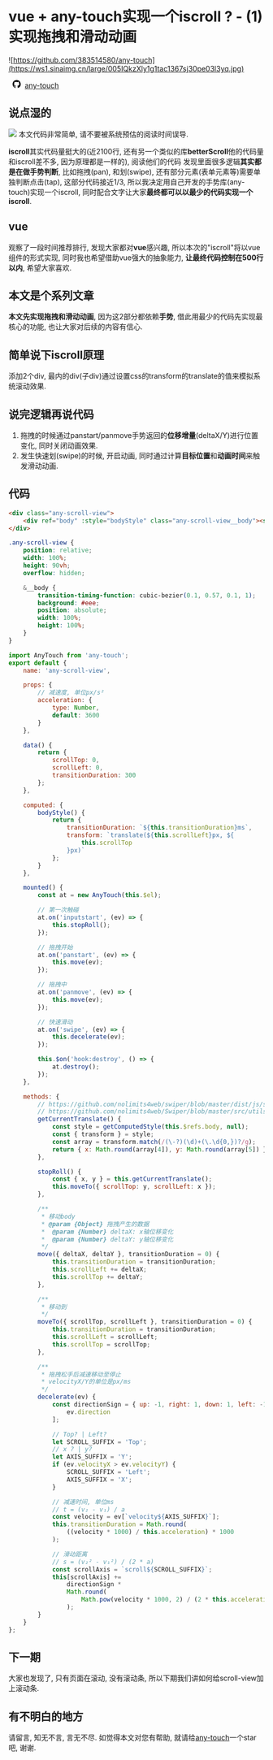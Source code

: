 # vue + any-touch实现一个iscroll ? - (1) 实现拖拽和滑动动画
![https://github.com/383514580/any-touch](https://ws1.sinaimg.cn/large/005IQkzXly1g1tac1367sj30pe03l3yq.jpg)

[<svg height="16" class="octicon octicon-mark-github" viewBox="0 0 16 16" version="1.1" width="32" aria-hidden="true"><path fill-rule="evenodd" d="M8 0C3.58 0 0 3.58 0 8c0 3.54 2.29 6.53 5.47 7.59.4.07.55-.17.55-.38 0-.19-.01-.82-.01-1.49-2.01.37-2.53-.49-2.69-.94-.09-.23-.48-.94-.82-1.13-.28-.15-.68-.52-.01-.53.63-.01 1.08.58 1.23.82.72 1.21 1.87.87 2.33.66.07-.52.28-.87.51-1.07-1.78-.2-3.64-.89-3.64-3.95 0-.87.31-1.59.82-2.15-.08-.2-.36-1.02.08-2.12 0 0 .67-.21 2.2.82.64-.18 1.32-.27 2-.27.68 0 1.36.09 2 .27 1.53-1.04 2.2-.82 2.2-.82.44 1.1.16 1.92.08 2.12.51.56.82 1.27.82 2.15 0 3.07-1.87 3.75-3.65 3.95.29.25.54.73.54 1.48 0 1.07-.01 1.93-.01 2.2 0 .21.15.46.55.38A8.013 8.013 0 0 0 16 8c0-4.42-3.58-8-8-8z"></path></svg>any-touch](https://github.com/383514580/any-touch)

## 说点湿的
![](https://ws1.sinaimg.cn/large/005IQkzXly1g1talg166jj30dw0cqjrq.jpg)
本文代码非常简单, 请不要被系统预估的阅读时间误导.

**iscroll**其实代码量挺大的(近2100行, 还有另一个类似的库**betterScroll**他的代码量和iscroll差不多, 因为原理都是一样的), 阅读他们的代码
发现里面很多逻辑**其实都是在做手势判断**, 比如拖拽(pan), 和划(swipe), 还有部分元素(表单元素等)需要单独判断点击(tap), 这部分代码接近1/3, 所以我决定用自己开发的手势库(any-touch)实现一个iscroll, 同时配合文字让大家**最终都可以以最少的代码实现一个iscroll**. 

## vue
观察了一段时间推荐排行, 发现大家都对**vue**感兴趣, 所以本次的"iscroll"将以vue组件的形式实现, 同时我也希望借助vue强大的抽象能力, **让最终代码控制在500行以内**, 希望大家喜欢.

## 本文是个系列文章
**本文先实现拖拽和滑动动画**, 因为这2部分都依赖**手势**, 借此用最少的代码先实现最核心的功能, 也让大家对后续的内容有信心.

## 简单说下iscroll原理
添加2个div, 最内的div(子div)通过设置css的transform的translate的值来模拟系统滚动效果.

## 说完逻辑再说代码
1. 拖拽的时候通过panstart/panmove手势返回的**位移增量**(deltaX/Y)进行位置变化, 同时关闭动画效果.
2. 发生快速划(swipe)的时候, 开启动画, 同时通过计算**目标位置**和**动画时间**来触发滑动动画.


## 代码
```html
<div class="any-scroll-view">
    <div ref="body" :style="bodyStyle" class="any-scroll-view__body"><slot></slot></div>
</div>
```

```css
.any-scroll-view {
    position: relative;
    width: 100%;
    height: 90vh; 
    overflow: hidden;

    &__body {
        transition-timing-function: cubic-bezier(0.1, 0.57, 0.1, 1);
        background: #eee;
        position: absolute;
        width: 100%;
        height: 100%;
    }
}
```

``` javascript
import AnyTouch from 'any-touch';
export default {
    name: 'any-scroll-view',

    props: {
        // 减速度, 单位px/s²
        acceleration: {
            type: Number,
            default: 3600
        }
    },

    data() {
        return {
            scrollTop: 0,
            scrollLeft: 0,
            transitionDuration: 300
        };
    },

    computed: {
        bodyStyle() {
            return {
                transitionDuration: `${this.transitionDuration}ms`,
                transform: `translate(${this.scrollLeft}px, ${
                    this.scrollTop
                }px)`
            };
        }
    },

    mounted() {
        const at = new AnyTouch(this.$el);

        // 第一次触碰
        at.on('inputstart', (ev) => {
            this.stopRoll();
        });

        // 拖拽开始
        at.on('panstart', (ev) => {
            this.move(ev);
        });

        // 拖拽中
        at.on('panmove', (ev) => {
            this.move(ev);
        });

        // 快速滑动
        at.on('swipe', (ev) => {
            this.decelerate(ev);
        });

        this.$on('hook:destroy', () => {
            at.destroy();
        });
    },

    methods: {
        // https://github.com/nolimits4web/swiper/blob/master/dist/js/swiper.esm.js#L87
        // https://github.com/nolimits4web/Swiper/blob/master/src/utils/utils.js#L25
        getCurrentTranslate() {
            const style = getComputedStyle(this.$refs.body, null);
            const { transform } = style;
            const array = transform.match(/(\-?)(\d)+(\.\d{0,})?/g);
            return { x: Math.round(array[4]), y: Math.round(array[5]) };
        },

        stopRoll() {
            const { x, y } = this.getCurrentTranslate();
            this.moveTo({ scrollTop: y, scrollLeft: x });
        },

        /**
         * 移动body
         * @param {Object} 拖拽产生的数据
         *  @param {Number} deltaX: x轴位移变化
         *  @param {Number} deltaY: y轴位移变化
         */
        move({ deltaX, deltaY }, transitionDuration = 0) {
            this.transitionDuration = transitionDuration;
            this.scrollLeft += deltaX;
            this.scrollTop += deltaY;
        },

        /**
         * 移动到
         */
        moveTo({ scrollTop, scrollLeft }, transitionDuration = 0) {
            this.transitionDuration = transitionDuration;
            this.scrollLeft = scrollLeft;
            this.scrollTop = scrollTop;
        },

        /**
         * 拖拽松手后减速移动至停止
         * velocityX/Y的单位是px/ms
         */
        decelerate(ev) {
            const directionSign = { up: -1, right: 1, down: 1, left: -1 }[
                ev.direction
            ];

            // Top? | Left?
            let SCROLL_SUFFIX = 'Top';
            // x ? | y?
            let AXIS_SUFFIX = 'Y';
            if (ev.velocityX > ev.velocityY) {
                SCROLL_SUFFIX = 'Left';
                AXIS_SUFFIX = 'X';
            }

            // 减速时间, 单位ms
            // t = (v₂ - v₁) / a
            const velocity = ev[`velocity${AXIS_SUFFIX}`];
            this.transitionDuration = Math.round(
                ((velocity * 1000) / this.acceleration) * 1000
            );

            // 滑动距离
            // s = (v₂² - v₁²) / (2 * a)
            const scrollAxis = `scroll${SCROLL_SUFFIX}`;
            this[scrollAxis] +=
                directionSign *
                Math.round(
                    Math.pow(velocity * 1000, 2) / (2 * this.acceleration)
                );
        }
    }
};
```

## 下一期
大家也发现了, 只有页面在滚动, 没有滚动条, 所以下期我们讲如何给scroll-view加上滚动条.

## 有不明白的地方
请留言, 知无不言, 言无不尽. 如觉得本文对您有帮助, 就请给[any-touch](https://github.com/383514580/any-touch)一个star吧, 谢谢.

